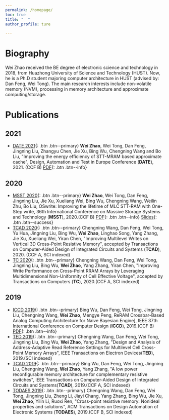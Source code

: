 ```yaml
---
permalink: /homepage/
toc: true
title: "  "
author_profile: ture

---
```


# Biography

Wei Zhao received the BE degree of electronic science and technology in 2018, from Huazhong University of Science and Technology (HUST). Now, he is a Ph.D student majoring computer architecture in HUST (advised by: Dan Feng, Wei Tong). The main research interests include non-volatile memory (NVM), processing in memory architecture and approximate computing/storage.

# Publications
## 2021
- [DATE 2021](){: .btn .btn--primary} **Wei Zhao**, Wei Tong, Dan Feng, Jingning Liu, Zhangyu Chen, Jie Xu, Bing Wu, Chengning Wang and Bo Liu, "Improving the energy efficiency of STT-MRAM based approximate cache", Design, Automation and Test in Europe Conference  (**DATE**), 2021. (CCF B) [PDF](./paper/appcache.pdf){: .btn .btn--info}

## 2020

- [MSST 2020](){: .btn .btn--primary} **Wei Zhao**, Wei Tong, Dan Feng, Jingning Liu, Jie Xu, Xueliang Wei, Bing Wu, Chengning Wang, Weilin Zhu, Bo Liu, OSwrite: Improving the lifetime of MLC STT-RAM with One-Step write, 36th International Conference on Massive Storage Systems and Technology (**MSST**), 2020.(CCF B) [PDF](./paper/MSST_13.pdf){: .btn .btn--info} [Slides](./slides/OSwrite.pdf){: .btn .btn--success}
- [TCAD 2020](){: .btn .btn--primary} Chengning Wang, Dan Feng, Wei Tong, Yu Hua, Jingning Liu, Bing Wu, **Wei Zhao**, Linghao Song, Yang Zhang, Jie Xu, Xueliang Wei, Yiran Chen, "Improving Multilevel Writes on Vertical 3D Cross-Point Resistive Memory", accepted by Transactions on Computer-Aided Design of Integrated Circuits and Systems (**TCAD**), 2020.
(CCF A, SCI indexed)
- [TC 2020](){: .btn .btn--primary} Chengning Wang, Dan Feng, Wei Tong, Jingning Liu, Bing Wu, **Wei Zhao**, Yang Zhang, Yiran Chen, "Improving Write Performance on Cross-Point RRAM Arrays by Leveraging Multidimensional Non-Uniformity of Cell Effective Voltage", accepted by Transactions on Computers (**TC**), 2020.(CCF A, SCI indexed)

## 2019

- [ICCD 2019](){: .btn .btn--primary} Bing Wu, Dan Feng, Wei Tong, Jingning Liu, Chengning Wang, **Wei Zhao**, Mengye Peng, ReRAM Crossbar-Based Analog Computing Architecture for Naive Bayesian Engine],  IEEE 37th International Conference on Computer Design (**ICCD**), 2019.(CCF B) [PDF](./paper/bayes.pdf){: .btn .btn--info}
- [TED 2019](){: .btn .btn--primary} Chengning Wang, Dan Feng, Wei Tong, Jingning Liu, Bing Wu, **Wei Zhao**, Yang Zhang, "Design and Analysis of Address-Adaptive Read Reference Settings for Multilevel Cell Cross-Point Memory Arrays", IEEE Transactions on Electron Devices(**TED**), 2019.(SCI indexed)
- [TCAD 2019](){: .btn .btn--primary} Bing Wu, Dan Feng, Wei Tong, Jingning Liu, Chengning Wang, **Wei Zhao**, Yang Zhang, "A low power reconfigurable memory architecture for complementary resistive switches", IEEE Transactions on Computer-Aided Design of Integrated Circuits and Systems(**TCAD**), 2019.(CCF A, SCI indexed)
- [TODAES 2019](){: .btn .btn--primary} Chengning Wang, Dan Feng, Wei Tong, Jingning Liu, Zheng Li, Jiayi Chang, Yang Zhang, Bing Wu, Jie Xu, **Wei Zhao**, Yilin Li, Ruoxi Ren, "Cross-point resistive memory: Nonideal properties and solutions", ACM Transactions on Design Automation of Electronic Systems (**TODAES**), 2019.(CCF B, SCI indexed)
